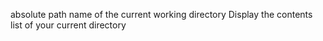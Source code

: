 absolute path name of the current working directory
Display the contents list of your current directory
